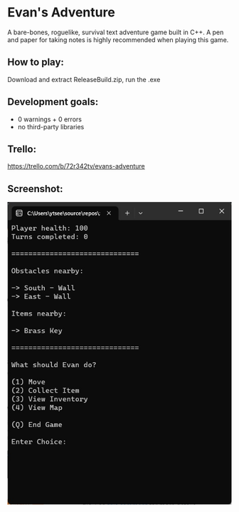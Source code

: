 # Evan's Adventure
A bare-bones, roguelike, survival text adventure game built in C++.
A pen and paper for taking notes is highly recommended when playing this game.

## How to play:
Download and extract ReleaseBuild.zip, run the .exe

## Development goals:
* 0 warnings + 0 errors
* no third-party libraries

## Trello:
https://trello.com/b/72r342tv/evans-adventure

## Screenshot:
![Action Menu](./Screenshots/ActionMenu.jpg)
